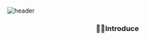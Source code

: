 ![header](https://capsule-render.vercel.app/api?type=venom&color=gradient&height=350&text=Hello%20World!&fontColor=1263CE)

<div align=center>
  
  <h3>🙋‍♂️Introduce</h3>
  
</div>


